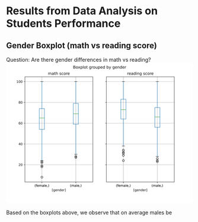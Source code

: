 
# Results from Data Analysis on Students Performance

## Gender Boxplot (math vs reading score)
Question: Are there gender differences in math vs reading?
![plot](gender_boxplot.svg)

Based on the boxplots above, we observe that on average males be